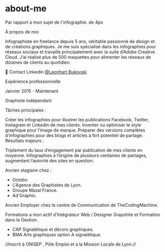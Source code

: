 # about-me
Par rapport à mon sujet de l'infographie. de 4po 

À propos de moi

Infographiste en freelance depuis 5 ans, véritable passionné de design et de créations graphiques. Je me suis spécialisé dans les infographies pour réseaux sociaux et travaille principalement avec la suite d’Adobe Creative Cloud. J’ai réalisé plus de 500 maquettes pour alimenter les réseaux de dizaines de clients au quotidien.

 🔎 Contact Linkedin [@Leonhart Bukovski](https://fr.linkedin.com/in/4po)

Expérience professionnelle

 

Janvier 2015 - Maintenant

Graphiste indépendant

Tâches principales :

Créer les infographies pour illustrer les publications Facebook, Twitter, Instagram et Linkedin de mes clients.
Inventer ou optimiser le style graphique pour l’image de marque.
Préparer des versions complètes d’infographies pour des blogs et articles à fort potentiel de partage.
Résultats majeurs :

Triplement du taux d’engagement par publication de mes clients en moyenne.
Infographies à l’origine de plusieurs centaines de partages, augmentant l’autorité des sites en question.

Ancien stagiaire chez : 
- Octobo
- L'Agence des Graphistes de Lyon.
- Groupe Mazal France.
- Ad'Graphic.

Ancien Employer chez le centre de Communication de TheCodingMachine.

Formations a mon actif d'Intégrateur Web / Designer Grapshite et Formation dans la Gestion.
- CAP Signalétique et décors graphiques.
- BMA Arts graphiques option A signalétique.

//Inscrit à ONISEP , Pôle Emploi et a la Mission Locale de Lyon.//
